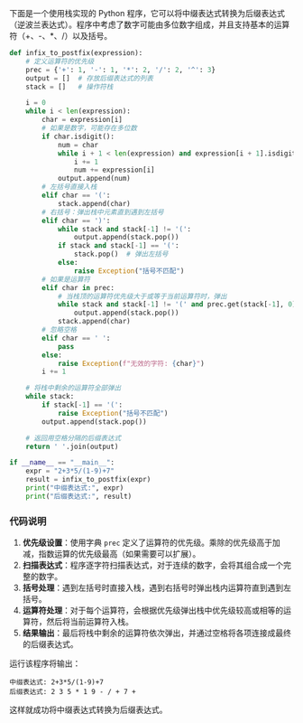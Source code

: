 下面是一个使用栈实现的 Python 程序，它可以将中缀表达式转换为后缀表达式（逆波兰表达式）。程序中考虑了数字可能由多位数字组成，并且支持基本的运算符（+、-、*、/）以及括号。

```python
def infix_to_postfix(expression):
    # 定义运算符的优先级
    prec = {'+': 1, '-': 1, '*': 2, '/': 2, '^': 3}
    output = []  # 存放后缀表达式的列表
    stack = []   # 操作符栈

    i = 0
    while i < len(expression):
        char = expression[i]
        # 如果是数字，可能存在多位数
        if char.isdigit():
            num = char
            while i + 1 < len(expression) and expression[i + 1].isdigit():
                i += 1
                num += expression[i]
            output.append(num)
        # 左括号直接入栈
        elif char == '(':
            stack.append(char)
        # 右括号：弹出栈中元素直到遇到左括号
        elif char == ')':
            while stack and stack[-1] != '(':
                output.append(stack.pop())
            if stack and stack[-1] == '(':
                stack.pop()  # 弹出左括号
            else:
                raise Exception("括号不匹配")
        # 如果是运算符
        elif char in prec:
            # 当栈顶的运算符优先级大于或等于当前运算符时，弹出
            while stack and stack[-1] != '(' and prec.get(stack[-1], 0) >= prec[char]:
                output.append(stack.pop())
            stack.append(char)
        # 忽略空格
        elif char == ' ':
            pass
        else:
            raise Exception(f"无效的字符: {char}")
        i += 1

    # 将栈中剩余的运算符全部弹出
    while stack:
        if stack[-1] == '(':
            raise Exception("括号不匹配")
        output.append(stack.pop())

    # 返回用空格分隔的后缀表达式
    return ' '.join(output)

if __name__ == "__main__":
    expr = "2+3*5/(1-9)+7"
    result = infix_to_postfix(expr)
    print("中缀表达式:", expr)
    print("后缀表达式:", result)
```

### 代码说明

1. **优先级设置**：使用字典 `prec` 定义了运算符的优先级。乘除的优先级高于加减，指数运算的优先级最高（如果需要可以扩展）。
2. **扫描表达式**：程序逐字符扫描表达式，对于连续的数字，会将其组合成一个完整的数字。
3. **括号处理**：遇到左括号时直接入栈，遇到右括号时弹出栈内运算符直到遇到左括号。
4. **运算符处理**：对于每个运算符，会根据优先级弹出栈中优先级较高或相等的运算符，然后将当前运算符入栈。
5. **结果输出**：最后将栈中剩余的运算符依次弹出，并通过空格将各项连接成最终的后缀表达式。

运行该程序将输出：

```
中缀表达式: 2+3*5/(1-9)+7
后缀表达式: 2 3 5 * 1 9 - / + 7 +
```

这样就成功将中缀表达式转换为后缀表达式。
